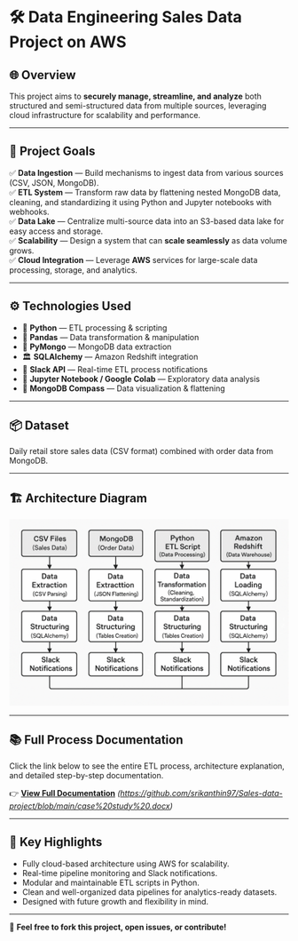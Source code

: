 
 # 🛠️ Data Engineering Sales Data Project on AWS

## 🌐 Overview

This project aims to **securely manage, streamline, and analyze** both structured and semi-structured data from multiple sources, leveraging cloud infrastructure for scalability and performance.

---

## 🎯 Project Goals

✅ **Data Ingestion** — Build mechanisms to ingest data from various sources (CSV, JSON, MongoDB).  
✅ **ETL System** — Transform raw data by flattening nested MongoDB data, cleaning, and standardizing it using Python and Jupyter notebooks with webhooks.  
✅ **Data Lake** — Centralize multi-source data into an S3-based data lake for easy access and storage.  
✅ **Scalability** — Design a system that can **scale seamlessly** as data volume grows.  
✅ **Cloud Integration** — Leverage **AWS** services for large-scale data processing, storage, and analytics.

---

## ⚙️ Technologies Used

- 🐍 **Python** — ETL processing & scripting  
- 🐼 **Pandas** — Data transformation & manipulation  
- 🍃 **PyMongo** — MongoDB data extraction  
- 🏛️ **SQLAlchemy** — Amazon Redshift integration  
- 🔔 **Slack API** — Real-time ETL process notifications  
- 📓 **Jupyter Notebook / Google Colab** — Exploratory data analysis  
- 🧭 **MongoDB Compass** — Data visualization & flattening

---

## 📦 Dataset

Daily retail store sales data (CSV format) combined with order data from MongoDB.

---

## 🏗️ Architecture Diagram

![Architecture Diagram](images/architecture.png)

---

## 📚 Full Process Documentation

Click the link below to see the entire ETL process, architecture explanation, and detailed step-by-step documentation.

👉 **[View Full Documentation](#)** *(https://github.com/srikanthin97/Sales-data-project/blob/main/case%20study%20.docx)*

---

## 🚀 Key Highlights

- Fully cloud-based architecture using AWS for scalability.
- Real-time pipeline monitoring and Slack notifications.
- Modular and maintainable ETL scripts in Python.
- Clean and well-organized data pipelines for analytics-ready datasets.
- Designed with future growth and flexibility in mind.

---

💬 **Feel free to fork this project, open issues, or contribute!**
